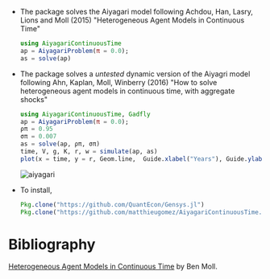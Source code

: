 

- The package solves the Aiyagari model following Achdou, Han, Lasry, Lions and Moll (2015) "Heterogeneous Agent Models in Continuous Time"
	```julia
	using AiyagariContinuousTime
	ap = AiyagariProblem(π = 0.0);
	as = solve(ap)
	```
- The package solves a *untested* dynamic version of the Aiyagri model following Ahn, Kaplan, Moll, Winberry (2016) "How to solve heterogeneous agent models in continuous time, with aggregate shocks"

	```julia
	using AiyagariContinuousTime, Gadfly
	ap = AiyagariProblem(π = 0.0);
	ρπ = 0.95
	σπ = 0.007
	as = solve(ap, ρπ, σπ)
	time, V, g, K, r, w = simulate(ap, as)
	plot(x = time, y = r, Geom.line,  Guide.xlabel("Years"), Guide.ylabel("Percentage points"), Guide.title("Interest Rate to Aggregate Productivity Shock"))
	```
	![aiyagari](https://cdn.rawgit.com/matthieugomez/AiyagariContinuousTime.jl/master/img/aiyagaridynamic.svg)

- To install, 
	```julia
	Pkg.clone("https://github.com/QuantEcon/Gensys.jl")
	Pkg.clone("https://github.com/matthieugomez/AiyagariContinuousTime.jl")
	```

# Bibliography
[Heterogeneous Agent Models in Continuous Time](http://www.princeton.edu/~moll/HACTproject.htm) by Ben Moll.
